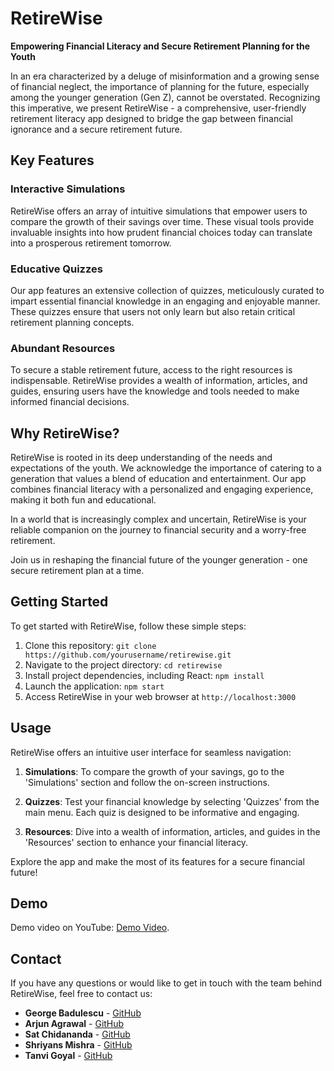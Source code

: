 # RetireWise

**Empowering Financial Literacy and Secure Retirement Planning for the Youth**

In an era characterized by a deluge of misinformation and a growing sense of financial neglect, the importance of planning for the future, especially among the younger generation (Gen Z), cannot be overstated. Recognizing this imperative, we present RetireWise - a comprehensive, user-friendly retirement literacy app designed to bridge the gap between financial ignorance and a secure retirement future.

## Key Features

### Interactive Simulations
RetireWise offers an array of intuitive simulations that empower users to compare the growth of their savings over time. These visual tools provide invaluable insights into how prudent financial choices today can translate into a prosperous retirement tomorrow.

### Educative Quizzes
Our app features an extensive collection of quizzes, meticulously curated to impart essential financial knowledge in an engaging and enjoyable manner. These quizzes ensure that users not only learn but also retain critical retirement planning concepts.

### Abundant Resources
To secure a stable retirement future, access to the right resources is indispensable. RetireWise provides a wealth of information, articles, and guides, ensuring users have the knowledge and tools needed to make informed financial decisions.

## Why RetireWise?

RetireWise is rooted in its deep understanding of the needs and expectations of the youth. We acknowledge the importance of catering to a generation that values a blend of education and entertainment. Our app combines financial literacy with a personalized and engaging experience, making it both fun and educational.

In a world that is increasingly complex and uncertain, RetireWise is your reliable companion on the journey to financial security and a worry-free retirement.

Join us in reshaping the financial future of the younger generation - one secure retirement plan at a time.

## Getting Started

To get started with RetireWise, follow these simple steps:

1. Clone this repository: `git clone https://github.com/yourusername/retirewise.git`
2. Navigate to the project directory: `cd retirewise`
3.  Install project dependencies, including React: `npm install`
4. Launch the application: `npm start`
5. Access RetireWise in your web browser at `http://localhost:3000`

## Usage

RetireWise offers an intuitive user interface for seamless navigation:

1. **Simulations**: To compare the growth of your savings, go to the 'Simulations' section and follow the on-screen instructions.

2. **Quizzes**: Test your financial knowledge by selecting 'Quizzes' from the main menu. Each quiz is designed to be informative and engaging.

3. **Resources**: Dive into a wealth of information, articles, and guides in the 'Resources' section to enhance your financial literacy.

Explore the app and make the most of its features for a secure financial future!


## Demo

Demo video on YouTube: [Demo Video](https://www.youtube.com/watch?v=gqMrcktOWrQ).

## Contact

If you have any questions or would like to get in touch with the team behind RetireWise, feel free to contact us:

- **George Badulescu** - [GitHub](https://github.com/gbchill)
- **Arjun Agrawal** - [GitHub](https://github.com/Arjun343)
- **Sat Chidananda** - [GitHub](https://github.com/163264128)
- **Shriyans Mishra** - [GitHub](https://github.com/shr2004i)
- **Tanvi Goyal** - [GitHub](https://github.com/Tanvi0501)
